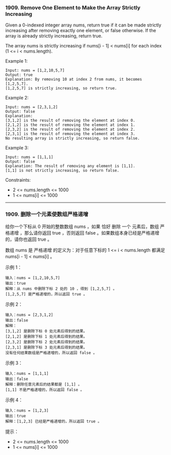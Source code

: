### 1909. Remove One Element to Make the Array Strictly Increasing
Given a 0-indexed integer array nums, return true if it can be made strictly increasing after removing exactly one element, or false otherwise. If the array is already strictly increasing, return true.

The array nums is strictly increasing if nums[i - 1] < nums[i] for each index (1 <= i < nums.length).



Example 1:

	Input: nums = [1,2,10,5,7]
	Output: true
	Explanation: By removing 10 at index 2 from nums, it becomes [1,2,5,7].
	[1,2,5,7] is strictly increasing, so return true.

Example 2:

	Input: nums = [2,3,1,2]
	Output: false
	Explanation:
	[3,1,2] is the result of removing the element at index 0.
	[2,1,2] is the result of removing the element at index 1.
	[2,3,2] is the result of removing the element at index 2.
	[2,3,1] is the result of removing the element at index 3.
	No resulting array is strictly increasing, so return false.

Example 3:

	Input: nums = [1,1,1]
	Output: false
	Explanation: The result of removing any element is [1,1].
	[1,1] is not strictly increasing, so return false.



Constraints:

* 2 <= nums.length <= 1000
* 1 <= nums[i] <= 1000

----

### 1909. 删除一个元素使数组严格递增
给你一个下标从 0 开始的整数数组 nums ，如果 恰好 删除 一个 元素后，数组 严格递增 ，那么请你返回 true ，否则返回 false 。如果数组本身已经是严格递增的，请你也返回 true 。

数组 nums 是 严格递增 的定义为：对于任意下标的 1 <= i < nums.length 都满足 nums[i - 1] < nums[i] 。



示例 1：

	输入：nums = [1,2,10,5,7]
	输出：true
	解释：从 nums 中删除下标 2 处的 10 ，得到 [1,2,5,7] 。
	[1,2,5,7] 是严格递增的，所以返回 true 。

示例 2：

	输入：nums = [2,3,1,2]
	输出：false
	解释：
	[3,1,2] 是删除下标 0 处元素后得到的结果。
	[2,1,2] 是删除下标 1 处元素后得到的结果。
	[2,3,2] 是删除下标 2 处元素后得到的结果。
	[2,3,1] 是删除下标 3 处元素后得到的结果。
	没有任何结果数组是严格递增的，所以返回 false 。

示例 3：

	输入：nums = [1,1,1]
	输出：false
	解释：删除任意元素后的结果都是 [1,1] 。
	[1,1] 不是严格递增的，所以返回 false 。

示例 4：

	输入：nums = [1,2,3]
	输出：true
	解释：[1,2,3] 已经是严格递增的，所以返回 true 。



提示：

* 2 <= nums.length <= 1000
* 1 <= nums[i] <= 1000

